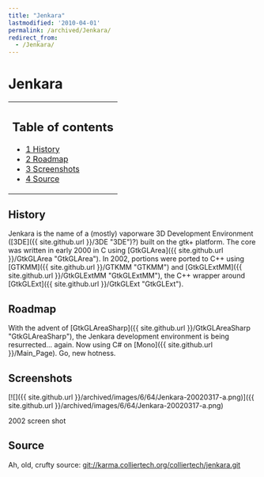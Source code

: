 ```yaml
---
title: "Jenkara"
lastmodified: '2010-04-01'
permalink: /archived/Jenkara/
redirect_from:
  - /Jenkara/
---
```


Jenkara
=======

<table>
<col width="100%" />
<tbody>
<tr class="odd">
<td align="left"><h2>Table of contents</h2>
<ul>
<li><a href="#history">1 History</a></li>
<li><a href="#roadmap">2 Roadmap</a></li>
<li><a href="#screenshots">3 Screenshots</a></li>
<li><a href="#source">4 Source</a></li>
</ul></td>
</tr>
</tbody>
</table>

History
-------

Jenkara is the name of a (mostly) vaporware 3D Development Environment ([3DE]({{ site.github.url }}/3DE "3DE")?) built on the gtk+ platform. The core was written in early 2000 in C using [GtkGLArea]({{ site.github.url }}/GtkGLArea "GtkGLArea"). In 2002, portions were ported to C++ using [GTKMM]({{ site.github.url }}/GTKMM "GTKMM") and [GtkGLExtMM]({{ site.github.url }}/GtkGLExtMM "GtkGLExtMM"), the C++ wrapper around [GtkGLExt]({{ site.github.url }}/GtkGLExt "GtkGLExt").

Roadmap
-------

With the advent of [GtkGLAreaSharp]({{ site.github.url }}/GtkGLAreaSharp "GtkGLAreaSharp"), the Jenkara development environment is being resurrected... again. Now using C\# on [Mono]({{ site.github.url }}/Main_Page). Go, new hotness.

Screenshots
-----------

[![]({{ site.github.url }}/archived/images/6/64/Jenkara-20020317-a.png)]({{ site.github.url }}/archived/images/6/64/Jenkara-20020317-a.png)

2002 screen shot

Source
------

Ah, old, crufty source: [git://karma.colliertech.org/colliertech/jenkara.git](git://karma.colliertech.org/colliertech/jenkara.git)

